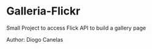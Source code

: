 # Galleria-Flickr

Small Project to access Flick API to build a gallery page

Author: Diogo Canelas
